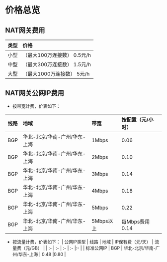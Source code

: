 # 价格总览

## NAT网关费用

| 类型 | 价格 |
| :- | :- |
| 小型 |（最大100万连接数）	0.5元/h |
| 中型 |（最大300万连接数）	1.5元/h |
| 大型 |（最大1000万连接数）	5元/h |

## NAT网关公网IP费用

- 按带宽计费，价表如下：

| 线路 | 地域 | 带宽 | 按配置（元/小时） |
| :- | :- | :- | :- |
| BGP |	华北-北京/华南-广州/华东-上海 |	1Mbps |	0.06 |
| BGP |	华北-北京/华南-广州/华东-上海 |	2Mbps |	0.10 |
| BGP |	华北-北京/华南-广州/华东-上海 |	3Mbps |	0.14 |
| BGP |	华北-北京/华南-广州/华东-上海 |	4Mbps |	0.18 |
| BGP |	华北-北京/华南-广州/华东-上海 |	5Mbps |	0.22 |
| BGP |	华北-北京/华南-广州/华东-上海 |	5Mbps以上 |每Mbps费用	0.14 |

- 按流量计费，价表如下：
| 公网IP类型 | 线路 | 地域 | IP保有费（元/天） | 流量费（元/GB） |
| :- | :- | :- | :- |:- |
| 标准公网IP |	BGP |	华北-北京/华南-广州/华东-上海 |	0.48 |0.80 |
